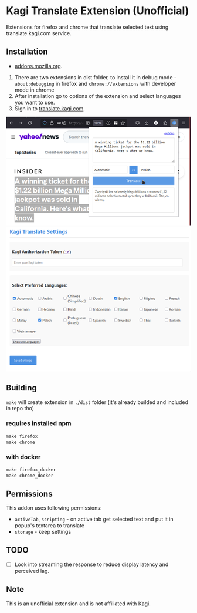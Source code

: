 # Kagi Translate Extension (Unofficial)

Extensions for firefox and chrome that translate selected text using translate.kagi.com service.

## Installation

- [addons.mozilla.org](https://addons.mozilla.org/en-US/firefox/addon/kagi-translate-extension/).

1. There are two extensions in dist folder, to install it in debug mode - `about:debugging` in firefox and `chrome://extensions` with developer mode in chrome
2. After installation go to options of the extension and select languages you want to use.
3. Sign in to [translate.kagi.com](https://translate.kagi.com/).

![](./images/screen-010.png)
![](./images/screen-030.png)

## Building

`make` will create extension in `./dist` folder (it's already builded and included in repo tho)

### requires installed npm

```
make firefox
make chrome
```

### with docker

```
make firefox_docker
make chrome_docker
```



## Permissions

This addon uses following permissions:

- `activeTab`, `scripting` - on active tab get selected text and put it in popup's textarea to translate
- `storage` - keep settings


## TODO

- [ ] Look into streaming the response to reduce display latency and perceived lag.


## Note
This is an unofficial extension and is not affiliated with Kagi.
